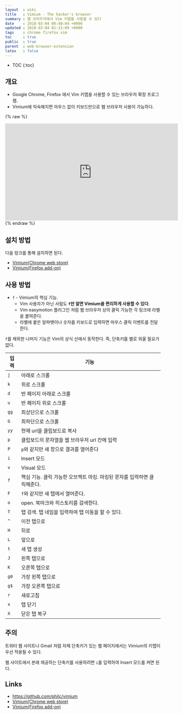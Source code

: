 ```yaml
---
layout  : wiki
title   : Vimium - The hacker's browser
summary : 웹 브라우저에서 Vim 키맵을 사용할 수 있다
date    : 2018-03-04 00:40:04 +0900
updated : 2018-03-04 01:15:09 +0900
tags    : chrome firefox vim
toc     : true
public  : true
parent  : web-browser-extension
latex   : false
---
```

* TOC
{:toc}

## 개요

* Google Chrome, Firefox 에서 Vim 키맵을 사용할 수 있는 브라우저 확장 프로그램.
* Vimium에 익숙해지면 마우스 없이 키보드만으로 웹 브라우저 사용이 가능하다.

{% raw %}
<iframe width="560" height="315" src="https://www.youtube.com/embed/t67Sn0RGK54" frameborder="0" allow="autoplay; encrypted-media" allowfullscreen></iframe>
{% endraw %}

## 설치 방법

다음 링크를 통해 설치하면 된다.

* [Vimium(Chrome web store)](https://chrome.google.com/webstore/detail/vimium/dbepggeogbaibhgnhhndojpepiihcmeb)
* [Vimium(Firefox add-on)](https://addons.mozilla.org/en-US/firefox/addon/vimium-ff/)

## 사용 방법

* `f` - Vimium의 핵심 기능.
    * Vim 사용자가 아닌 사람도 **`f`만 알면 Vimium을 편리하게 사용할 수 있다**.
    * Vim easymotion 플러그인 처럼 웹 브라우저 상의 클릭 가능한 각 링크에 라벨을 붙여준다.
    * 라벨에 붙은 알파벳이나 숫자를 키보드로 입력하면 마우스 클릭 이벤트를 전달한다.

`f`를 제외한 나머지 기능은 Vim의 상식 선에서 동작한다. 즉, 단축키를 별로 외울 필요가 없다.

| 입력 | 기능                                                                     |
|------|--------------------------------------------------------------------------|
| `j`  | 아래로 스크롤                                                            |
| `k`  | 위로 스크롤                                                              |
| `d`  | 반 페이지 아래로 스크롤                                                  |
| `u`  | 반 페이지 위로 스크롤                                                    |
| `gg` | 최상단으로 스크롤                                                        |
| `G`  | 최하단으로 스크롤                                                        |
| `yy` | 현재 url을 클립보드로 복사                                               |
| `p`  | 클립보드의 문자열을 웹 브라우저 url 칸에 입력                            |
| `P`  | `p`와 같지만 새 창으로 결과를 열어준다                                   |
| `i`  | Insert 모드                                                              |
| `v`  | Visual 모드                                                              |
| `f`  | 핵심 기능. 클릭 가능한 오브젝트 마킹. 마킹된 문자를 입력하면 클릭해준다. |
| `F`  | `f`와 같지만 새 탭에서 열어준다.                                         |
| `o`  | open. 북마크와 히스토리를 검색한다.                                      |
| `T`  | 탭 검색. 탭 네임을 입력하여 탭 이동을 할 수 있다.                        |
| `^`  | 이전 탭으로                                                              |
| `H`  | 뒤로                                                                     |
| `L`  | 앞으로                                                                   |
| `t`  | 새 탭 생성                                                               |
| `J`  | 왼쪽 탭으로                                                              |
| `K`  | 오른쪽 탭으로                                                            |
| `g0` | 가장 왼쪽 탭으로                                                         |
| `g$` | 가장 오른쪽 탭으로                                                       |
| `r`  | 새로고침                                                                 |
| `x`  | 탭 닫기                                                                  |
| `X`  | 닫은 탭 복구                                                             |


## 주의

트위터 웹 사이트나 Gmail 처럼 자체 단축키가 있는 웹 페이지에서는 Vimium의 키맵이 우선 적용될 수 있다.

웹 사이트에서 본래 제공하는 단축키를 사용하려면 `i`를 입력하여 Insert 모드를 켜면 된다.

## Links

* <https://github.com/philc/vimium>
* [Vimium(Chrome web store)](https://chrome.google.com/webstore/detail/vimium/dbepggeogbaibhgnhhndojpepiihcmeb)
* [Vimium(Firefox add-on)](https://addons.mozilla.org/en-US/firefox/addon/vimium-ff/)
